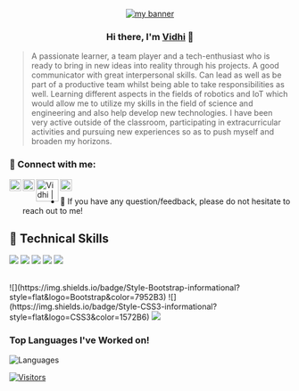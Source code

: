 <p align="center">
  <a href="https://github.com/vidhi09-tech/" target="_blank" rel="noreferrer"><img src="https://user-images.githubusercontent.com/63573906/151293073-8a98872e-f72f-43b1-b063-32b0bd7faef0.png" alt="my banner"></a>
</p>

<h3 align="center">
Hi there, I'm <a href="https://github.com/vidhi09-tech/" target="_blank" rel="noreferrer">Vidhi</a> 👋
</h3>


>A passionate learner, a team player and a tech-enthusiast who is ready to bring in new ideas into reality through his projects. A good communicator with great interpersonal skills. Can lead as well as be part of a productive team whilst being able to take responsibilities as well. Learning different aspects in the fields of robotics and IoT which would allow me to utilize my skills in the field of science and engineering and also help develop new technologies. I have been very active outside of the classroom, participating in extracurricular activities and pursuing new experiences so as to push myself and broaden my horizons.

### 🤝 Connect with me:

<a href="https://www.linkedin.com/in/vidhi-kumari-23964a176/"><img align="left" src="https://raw.githubusercontent.com/yushi1007/yushi1007/main/images/linkedin.svg" alt="Vidhi | LinkedIn" width="21px"/></a>
<a href="https://www.instagram.com/the_creative_artist____/?hl=en"><img align="left" src="https://raw.githubusercontent.com/yushi1007/yushi1007/main/images/instagram.svg" alt="Vidhi | Instagram" width="21px"/></a>
<a href="https://www.youtube.com/channel/UCLAmQpr6m8RKTS7ElsHBm4Q"><img align="left" src="https://user-images.githubusercontent.com/63573906/151295467-0a1a0b86-b2f6-4ee2-8a75-b4d7ff81498f.png" alt="Vidhi | Medium" width="40px"/></a>
<a href="https://dev.to/vidhi09tech"><img align="left" src="https://user-images.githubusercontent.com/63573906/151296380-748d1f2b-0053-4b2f-89a3-1973ede3e287.png" alt="Vidhi | Medium" width="21px"/></a>
</br>
- 💬 If you have any question/feedback, please do not hesitate to reach out to me!

## 💼 Technical Skills

![](https://img.shields.io/badge/Code-HTML5-informational?style=flat&logo=HTML5&color=E34F26)
![](https://img.shields.io/badge/Code-Python-3776AB?style=flat&logo=python&logoColor=white)
![](https://img.shields.io/badge/Code-C-00599C?style=flat&logo=c&logoColor=F7DF1E)
![](https://img.shields.io/badge/Code-Java-ED8B00?style=flat&logo=java&logoColor=CC0000)
![](https://img.shields.io/badge/Code-Matlab-ED8B00?style=flat&logo=matlab&logoColor=CC0000)

</br>
![](https://img.shields.io/badge/Style-Bootstrap-informational?style=flat&logo=Bootstrap&color=7952B3)
![](https://img.shields.io/badge/Style-CSS3-informational?style=flat&logo=CSS3&color=1572B6)


<!--
**vidhi09-tech/vidhi09-tech** is a ✨ _special_ ✨ repository because its `README.md` (this file) appears on your GitHub profile.



Here are some ideas to get you started:

- 🔭 I’m currently working on ...
- 🌱 I’m currently learning ...
- 👯 I’m looking to collaborate on ...
- 🤔 I’m looking for help with ...
- 💬 Ask me about ...
- 📫 How to reach me: ...
- 😄 Pronouns: ...
- ⚡ Fun fact: ...
-->
<img src="https://github-readme-stats.vercel.app/api?username=vidhi09-tech&&show_icons=true&title_color=ffffff&icon_color=bb2acf&text_color=daf7dc&bg_color=151515">


### Top Languages I've Worked on!
![Languages](https://github-readme-stats.anuraghazra1.vercel.app/api/top-langs/?username=vidhi09-tech&layout=compact&theme=chartreuse-dark)

[![Visitors](https://visitor-badge.glitch.me/badge?page_id=vidhi09-tech.vidhi09-tech)](https://github.com/vidhi09-tech)
